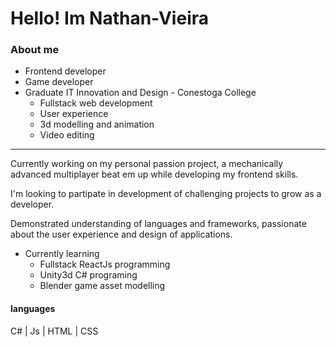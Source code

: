 # Hello! Im Nathan-Vieira
### About me

- Frontend developer
- Game developer
- Graduate IT Innovation and Design - Conestoga College
   - Fullstack web development
   - User experience
   - 3d modelling and animation
   - Video editing
***

Currently working on my personal passion project, a mechanically advanced multiplayer beat em up while developing my frontend skills.

I'm looking to partipate in development of challenging projects to grow as a developer.

Demonstrated understanding of languages and frameworks, passionate about the user experience and design of applications.

- Currently learning
  - Fullstack ReactJs programming
  - Unity3d C# programing
  - Blender game asset modelling
 
#### languages
C# | Js | HTML | CSS
